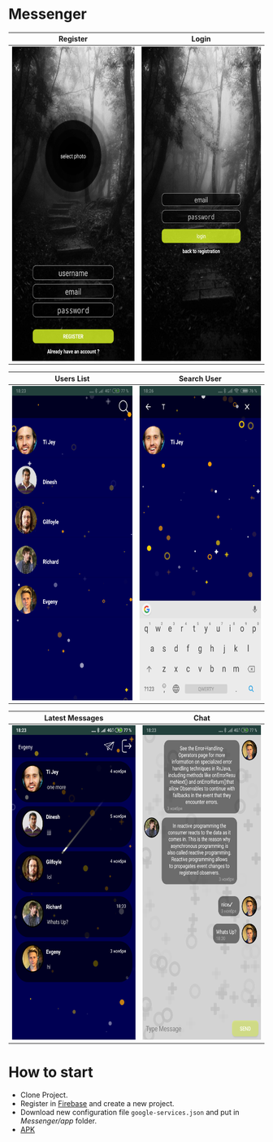 # Messenger

Register | Login
:-------------:|:-------------:
<img src="https://github.com/Evgenijjjj/messenger-firebase/blob/master/screenshots/register_activity.png" width="309" height="618">|<img src="https://github.com/Evgenijjjj/messenger-firebase/blob/master/screenshots/login_activity.png" width="309" height="618">


Users List | Search User
:-------------:|:-------------:
<img src="https://github.com/Evgenijjjj/messenger-firebase/blob/master/screenshots/search_users_list.png" width="309" height="618">|<img src="https://github.com/Evgenijjjj/messenger-firebase/blob/master/screenshots/users_list2.png" width="309" height="618">
        
        
Latest Messages | Chat
:-------------:|:-------------:
<img src="https://github.com/Evgenijjjj/messenger-firebase/blob/master/screenshots/latest_messages_activity.png" width="309" height="618">|<img src="https://github.com/Evgenijjjj/messenger-firebase/blob/master/screenshots/chat.png" width="309" height="618">


# How to start
* Clone Project.
* Register in [Firebase](https://console.firebase.google.com/) and create a new project.
* Download new configuration file `google-services.json` and put in *Messenger/app* folder.
* [APK](https://github.com/Evgenijjjj/messenger-firebase/raw/master/app-debug.apk)
